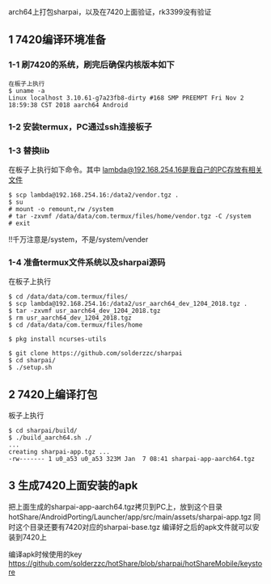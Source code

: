 arch64上打包sharpai，以及在7420上面验证，rk3399没有验证

## 1 7420编译环境准备
### 1-1 刷7420的系统，刷完后确保内核版本如下
```
在板子上执行
$ uname -a
Linux localhost 3.10.61-g7a23fb8-dirty #168 SMP PREEMPT Fri Nov 2 18:59:38 CST 2018 aarch64 Android
```
### 1-2 安装termux，PC通过ssh连接板子
### 1-3 替换lib
在板子上执行如下命令。其中 lambda@192.168.254.16是我自己的PC存放有相关文件
```
$ scp lambda@192.168.254.16:/data2/vendor.tgz .
$ su
# mount -o remount,rw /system
# tar -zxvmf /data/data/com.termux/files/home/vendor.tgz -C /system
# exit
```
!!千万注意是/system，不是/system/vender


### 1-4 准备termux文件系统以及sharpai源码
在板子上执行
```
$ cd /data/data/com.termux/files/
$ scp lambda@192.168.254.16:/data2/usr_aarch64_dev_1204_2018.tgz .
$ tar -zxvmf usr_aarch64_dev_1204_2018.tgz
$ rm usr_aarch64_dev_1204_2018.tgz
$ cd /data/data/com.termux/files/home

$ pkg install ncurses-utils

$ git clone https://github.com/solderzzc/sharpai
$ cd sharpai/
$ ./setup.sh
```

## 2 7420上编译打包
板子上执行
```
$ cd sharpai/build/
$ ./build_aarch64.sh ./
...
creating sharpai-app.tgz ...
-rw------- 1 u0_a53 u0_a53 323M Jan  7 08:41 sharpai-app-aarch64.tgz
```


## 3 生成7420上面安装的apk
把上面生成的sharpai-app-aarch64.tgz拷贝到PC上，放到这个目录hotShare/AndroidPorting/Launcher/app/src/main/assets/sharpai-app.tgz 同时这个目录还要有7420对应的sharpai-base.tgz 编译好之后的apk文件就可以安装到7420上

 编译apk时候使用的key https://github.com/solderzzc/hotShare/blob/sharpai/hotShareMobile/keystore
